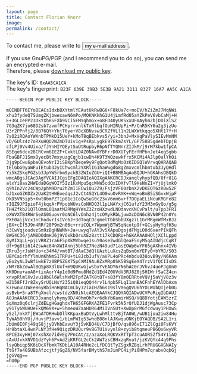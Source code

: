 ```yaml
---
layout: page
title: Contact Florian Knorr
image:
permalink: /contact/
---
```

To contact me, please write to
<span id="sendto"><button type="button" 
        class="btn" 
        onclick="document.getElementById('sendto').innerHTML=sendto();">my e-mail address</button></span>.

If you use GnuPG/PGP (and I recommend you to do so), you can send me an encrypted e-mail.  
Therefore, please [download my public key](/downloads/public-gpg-key-florianknorr-web-de.asc).

The key's ID: `0xAA5CA1CA`  
The key's fingerprint: `B23F 639E 39B3 5E3B 9A21 3111 8327 16A7 AA5C A1CA`  

	-----BEGIN PGP PUBLIC KEY BLOCK-----

	mQINBFT6EYoBEACsIdxbBXYtmlYEAutUkRwBG6+F8kUa7c+moEV/hZiZmJ7MqNWi
	xhu3fydeQ7SUmgZKjbwexawN6mPo/MOKNKkhG1U4jLmfRd05aYZkPeV6vbCaMj+H
	E+3GLIePP23DkYXhRSFXb9VCi5EMYqhmGx+o8FD40yUKSxxUFmAyhm2bjDDiXlSZ
	7G3qZK7jo68D2sb7zvmfPCHprrvnlkTxRlbqfOoHIRUpPi+P/CnR5KY6u2g3jzUo
	U3r2PPnfj2/0B76QY+YhjT6ye+V8cXBNvsw3CRZfVLl1n2LWXWtkqqo5XHt17f+H
	7sO2iRQAoYWXnbTPMkD15UeY+kMoT8qBEbkvs5/yi+3bnJ+MxVqPaVlySIEvMnNM
	VD/6Ulz4z7oRXuHQO2WZmDTUiv1g+PsRpLygkE97EkmZsYL/GP758B5g4ebTDpjB
	cfLPj0Vv4Uixa/fJYnHIYQEytSuUtRupbyR6pNfTYQNnrZIJkM/j9rM7kbw1fpCA
	8SEge6dcx28CRCvm6IEZF+CxktLDAZ0NAw0YBFrrD0XUTyFErfHPbnJet4egSgbb
	FbaGBFJ1SmxOyecBt7mxyuzgCqjb1cwDh4K9T3WQzewkfrx5KCMi4AJlp0alYhQi
	3jg9pCwu6pbaQEvoNrI2iSBKpYBeqe9y9FgQotBdMgMoOzKIDGQlWVrvqQARAQAB
	tElGbG9yaWFuIEtub3JyIChwcml2YXRlIG1haWwgdG8gZmxvcmlhbmtub3JyQHdl
	Yi5kZSkgPGZsb3JpYW5rbm9yckB3ZWIuZGU+iQI+BBMBAgAoBQJU+hGKAhsDBQkD
	wmcABgsJCAcDAgYVCAIJCgsEFgIDAQIeAQIXgAAKCRCDJxanqlyhypfQD/0fr81G
	alxYi8as2HWEdaDGqWOIY5Iz1KxMpu5qcWkW5cdQxIDXfvTl9HsNnZI+YjUjlmkO
	q9hIn2Vc24CWp2phM9Dru2hZmI1ECwiOu2Z9/FsjzVF60zbnX2vDKEQT6zR0w52F
	bJ1xoGZKDZx2UaK2tHWEoedqsJ2vCt4SQYL4O8wuOvRXK+vWq+oBmB5iSGvxWjpF
	DkD5VN5ip5+Xwt0bmPZT1p81c1CoQwSuG0c23vV6nm6v+f7DOpaELiNcuKMGFe82
	rIQZ9JPIpioF4jkqqArPVpobWUvsCoNHDQ3l1pLNAYxjC61ufzY23M3mGyQo/g5g
	TH4Zfkb21QTlOmnL8QaatM2RMqHYWsZ3ZzoHXzwdLNOdavcKNCvPalt/u7pp3FRI
	oXWVXTB4RWrSeAS0Guovr0oNC6lvOnhz4jtcOMykRbLjuwXcDON6cBVN0P42n0Ys
	PXF0ajjVcx1nChodvrIsIVc6J+3dToqCOcgmelTbbSbbUXgz7L1GrMRgmWfMxBJz
	jBX+cIf5J9n4RRf28P9m2n06c+rriCQL+7WpmWjBTWSqNcotp9f+GCsyHyYqfH3u
	n3CwVqjoudvzSm9zBgHNWNN+Ja+uwyqTvAYJv5XApuDgojdFMgLO0d6xerPIkQFh
	8WG4C36/jAM8DOdmHJ6j9VOxkbOruXEz8ztt17kCDQRU+hGKARAA0HOljXClLppd
	8yMIXqLL+pjLVRRZ1ra6F5pXkMVbwqe1suY0ose2wdGlQeaF5nyM5gAIUdjcCqRT
	df+9g8ti614ZswAc84nXWIAnnj5bh5Z7NezN49ud71asEOWp6wYF65gAXhnx4IVb
	ZRru3jrJsWfUo+c34M4/vmtBT/dAaC3dQlUAztLuXcsZqBsm0mYEFy0+bYMJ/S03
	UBYCairhfYlmUnKhNmS1TRPU+tL8JcbIufV/aVPL4oPRc4nbdu038ovB9y/N6KAm
	yEo2yALIwBfiwkE7z0BPSZGX75pCXMI9AuBZxMRp0SK5BSgEeX4TrzV1fQCIIsDS
	/NMr8bZowAlBQSp8X3lUxf+m9QUKwGjwsbxYvEADY6rN6hAC0rJVhvJ4uoPJgUn0
	KK0Dnu+aoA8+tixAorY4p1d0d9Pmu8HdZd1Ed4Z0UVdV3RJ8Z0jSHIWrfSaCZ4cn
	xnvpRlmlXvJvu18bGl6WlsMxM2FpfZATK8tQT+s83fY8m0ERRteVQVj5aVjV8z3v
	wZ158FfJr8ZxySrUQLNsY235iQ8ieqQQ44rvlL4pb5FLqI1mnBACFnhEYAlDbAxm
	k7EwnuU1WEeB6yRbiHnHqNACmLby32iaIHZh6s19slVX6gQVU6hYOLWUbQIjeb0G
	asBvb+5ra8TFgXncl/cwstdzXN0iNtcAEQEAAYkCJQQYAQIADwUCVPoRigIbDAUJ
	A8JnAAAKCRCDJxanqlyhymy9D/40hmOhPxr6dkYbKamirWSQ/VQ8DYotjEAW5zrZ
	SqXmz0q6clrjZdELgHGaghdxTH65GFGRKAZFE1Fvrk5N5rQfUDJ1djWgAusc73Cp
	y91Ty6WUHUeEkQM69X+w+5hmeoWZaaHUR64MiIVnSUt+XwUp8rM6fcdwuy1PHXwS
	y5zl/nkXTjEWaATDRHwbDllKKpaxBuDtVyLwhMlttvBjTA0WL/wUB1jou2iw84Hu
	TyWA50hYUj/HuvjP3avv1/bLmPWIg53whdB88nlAJKwquONKjEOYAQOB/SA2L1+i
	JbUm8I0Fj49qS8jjyDVhbEavuY3jSvKBO4U/C7DjBfO/qs896vI71ZlCgi0FsKVY
	Hr8btaXL4wnPLNY3fHe9QigzDRUQur9vBGTU1Vvynl8+zyib8tgmeuPBGQx6wyVR
	8PCE3xyHHj07xshXo7idvEg7PnCAt/z/azaXoLRQKVxRTTpT3cuAOR5Zf54Y1iAQ
	cAxUJxkXNVD1dzYyh6PvAdZjKRFGL2cCk2AWTzsCBHxzgRyat/jzKVQYc44g9Phs
	lsyQbiqp5K6iDcXfbmkTKDbLA10A4RHe2cLfDCQtTyZSgxRZBqLrhPRUGGXGNAIy
	TtGf7e4GSUBbAfzcjtfjGgZ6/NV5farBMythS7mJimPC4ijPi0HPm7qrabvOqbGj
	jgGVqg==
	=hU0p
	-----END PGP PUBLIC KEY BLOCK-----
